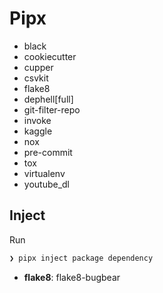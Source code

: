 # Pipx

- black
- cookiecutter
- cupper
- csvkit
- flake8
- dephell[full]
- git-filter-repo
- invoke
- kaggle
- nox
- pre-commit
- tox
- virtualenv
- youtube_dl

## Inject

Run

```sh
❯ pipx inject package dependency
```

- **flake8**: flake8-bugbear
